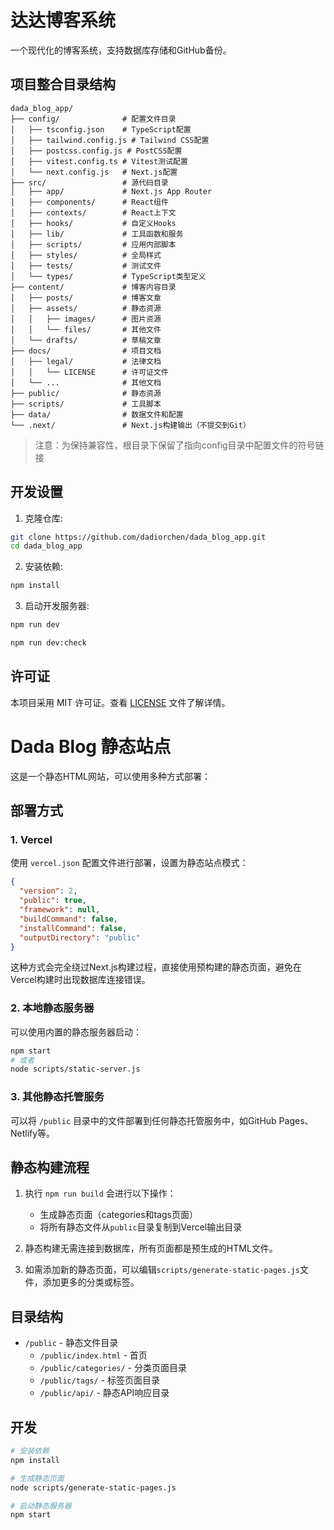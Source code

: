 # 达达博客系统

一个现代化的博客系统，支持数据库存储和GitHub备份。

## 项目整合目录结构

```
dada_blog_app/
├── config/              # 配置文件目录
│   ├── tsconfig.json    # TypeScript配置
│   ├── tailwind.config.js # Tailwind CSS配置
│   ├── postcss.config.js # PostCSS配置
│   ├── vitest.config.ts # Vitest测试配置
│   └── next.config.js   # Next.js配置
├── src/                 # 源代码目录
│   ├── app/             # Next.js App Router
│   ├── components/      # React组件
│   ├── contexts/        # React上下文
│   ├── hooks/           # 自定义Hooks
│   ├── lib/             # 工具函数和服务
│   ├── scripts/         # 应用内部脚本
│   ├── styles/          # 全局样式
│   ├── tests/           # 测试文件
│   └── types/           # TypeScript类型定义
├── content/             # 博客内容目录
│   ├── posts/           # 博客文章
│   ├── assets/          # 静态资源
│   │   ├── images/      # 图片资源 
│   │   └── files/       # 其他文件
│   └── drafts/          # 草稿文章
├── docs/                # 项目文档
│   ├── legal/           # 法律文档
│   │   └── LICENSE      # 许可证文件
│   └── ...              # 其他文档
├── public/              # 静态资源
├── scripts/             # 工具脚本
├── data/                # 数据文件和配置
└── .next/               # Next.js构建输出（不提交到Git）
```

> 注意：为保持兼容性，根目录下保留了指向config目录中配置文件的符号链接

## 开发设置

1. 克隆仓库:
```bash
git clone https://github.com/dadiorchen/dada_blog_app.git
cd dada_blog_app
```

2. 安装依赖:
```bash
npm install
```

3. 启动开发服务器:
```bash
npm run dev

npm run dev:check
```

## 许可证

本项目采用 MIT 许可证。查看 [LICENSE](docs/legal/LICENSE) 文件了解详情。

# Dada Blog 静态站点

这是一个静态HTML网站，可以使用多种方式部署：

## 部署方式

### 1. Vercel

使用 `vercel.json` 配置文件进行部署，设置为静态站点模式：

```json
{
  "version": 2,
  "public": true,
  "framework": null,
  "buildCommand": false,
  "installCommand": false,
  "outputDirectory": "public"
}
```

这种方式会完全绕过Next.js构建过程，直接使用预构建的静态页面，避免在Vercel构建时出现数据库连接错误。

### 2. 本地静态服务器

可以使用内置的静态服务器启动：

```bash
npm start
# 或者
node scripts/static-server.js
```

### 3. 其他静态托管服务

可以将 `/public` 目录中的文件部署到任何静态托管服务中，如GitHub Pages、Netlify等。

## 静态构建流程

1. 执行 `npm run build` 会进行以下操作：
   - 生成静态页面（categories和tags页面）
   - 将所有静态文件从`public`目录复制到Vercel输出目录

2. 静态构建无需连接到数据库，所有页面都是预生成的HTML文件。

3. 如需添加新的静态页面，可以编辑`scripts/generate-static-pages.js`文件，添加更多的分类或标签。

## 目录结构

- `/public` - 静态文件目录
  - `/public/index.html` - 首页
  - `/public/categories/` - 分类页面目录
  - `/public/tags/` - 标签页面目录
  - `/public/api/` - 静态API响应目录

## 开发

```bash
# 安装依赖
npm install

# 生成静态页面
node scripts/generate-static-pages.js

# 启动静态服务器
npm start
```
